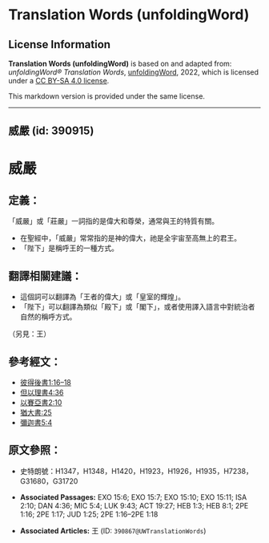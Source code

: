 # Translation Words (unfoldingWord)

## License Information

**Translation Words (unfoldingWord)** is based on and adapted from: _unfoldingWord® Translation Words_, [unfoldingWord](https://unfoldingword.org/utw), 2022, which is licensed under a [CC BY-SA 4.0 license](https://creativecommons.org/licenses/by-sa/4.0/legalcode.en).

This markdown version is provided under the same license.



--------------------------------

## 威嚴 (id: 390915)

威嚴
==

定義：
---

「威嚴」或「莊嚴」一詞指的是偉大和尊榮，通常與王的特質有關。

* 在聖經中，「威嚴」常常指的是神的偉大，祂是全宇宙至高無上的君王。
* 「陛下」是稱呼王的一種方式。

翻譯相關建議：
-------

* 這個詞可以翻譯為「王者的偉大」或「皇室的輝煌」。
* 「陛下」可以翻譯為類似「殿下」或「閣下」，或者使用譯入語言中對統治者自然的稱呼方式。

（另見：王）

參考經文：
-----

* [彼得後書1:16–18](https://ref.ly/2Pet1:16-2Pet1:18)
* [但以理書4:36](https://ref.ly/Dan4:36)
* [以賽亞書2:10](https://ref.ly/Isa2:10)
* [猶大書:25](https://ref.ly/Jude1:25)
* [彌迦書5:4](https://ref.ly/Mic5:4)

原文參照：
-----

* 史特朗號：H1347，H1348，H1420，H1923，H1926，H1935，H7238，G31680，G31720

* **Associated Passages:** EXO 15:6; EXO 15:7; EXO 15:10; EXO 15:11; ISA 2:10; DAN 4:36; MIC 5:4; LUK 9:43; ACT 19:27; HEB 1:3; HEB 8:1; 2PE 1:16; 2PE 1:17; JUD 1:25; 2PE 1:16–2PE 1:18
* **Associated Articles:** 王 (ID: `390867@UWTranslationWords`)

